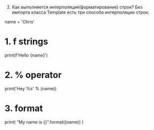 2. Как выполняется интерполяция(форматирование) строк?
Без импорта класса Template есть три способа интерполяции строк:

name = 'Chris'

# 1. f strings
print(f'Hello {name}')

# 2. % operator
print('Hey %s' % (name))

# 3. format
print(
 "My name is {}".format((name))
)